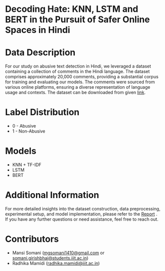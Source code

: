 # Decoding Hate: KNN, LSTM and BERT in the Pursuit of Safer Online Spaces in Hindi

# Data Description
For our study on abusive text detection in Hindi, we
leveraged a dataset containing a collection of comments in
the Hindi language. The dataset comprises approximately 20,000 comments,
providing a substantial corpus for training and evaluating our
models. The comments were sourced from various online
platforms, ensuring a diverse representation of language usage
and contexts. The dataset can be downloaded from given [link](https://drive.google.com/drive/folders/1LTmoA7EFX3LoQI3eyCrrMJr9DMEMqupO).

# Label Distribution
- 0 - Abusive
- 1 - Non-Abusive

# Models
- KNN + TF-IDF
- LSTM
- BERT

# Additional Information
For more detailed insights into the dataset construction, data preprocessing, experimental setup, and model implementation, please refer to the [Report](https://github.com/mansisomani01/Hate-Speech-Classification/blob/main/2023201028_Mansi_Somani_Report_IS.pdf)
. If you have any further questions or need assistance, feel free to reach out.


# Contributors
- Mansi Somani (mgsomani1410@gmail.com or somani.girishbhai@students.iiit.ac.in)
- Radhika Mamidi (radhika.mamidi@iiit.ac.in)
